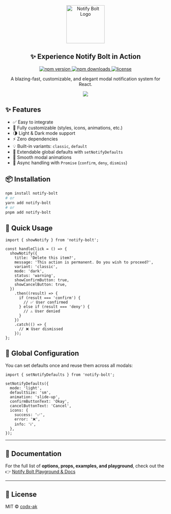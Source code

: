 <div align="center">
  <img src="https://codx-ak.github.io/notify-bolt/logo.png" width="120" alt="Notify Bolt Logo" />
  <h2 align="center">✨ Experience Notify Bolt in Action</h2>
  <p align="center">
  <a href="https://www.npmjs.com/package/notify-bolt">
    <img src="https://img.shields.io/npm/v/notify-bolt.svg" alt="npm version" />
  </a>
  <a href="https://www.npmjs.com/package/notify-bolt">
    <img src="https://img.shields.io/npm/dm/notify-bolt.svg" alt="npm downloads" />
  </a>
  <a href="./LICENSE">
    <img src="https://img.shields.io/github/license/codx-ak/notify-bolt.svg" alt="license" />
  </a>
</p>
  <p align="center">
    A blazing-fast, customizable, and elegant modal notification system for React.
  </p>
  <a href="https://codx-ak.github.io/notify-bolt/" target="_blank">
    <img src="https://img.shields.io/badge/🚀 OPEN PLAYGROUND -Try Live Now-blueviolet?style=for-the-badge&logo=vercel" />
  </a>
</div>

## ✨ Features

- ✅ Easy to integrate
- 🎨 Fully customizable (styles, icons, animations, etc.)
- 🌗 Light & Dark mode support
- ⚡ Zero dependencies
- 💡 Built-in variants: `classic`, `default`
- 🧩 Extendable global defaults with `setNotifyDefaults`
- 🎥 Smooth modal animations
- 🔄 Async handling with `Promise` (`confirm`, `deny`, `dismiss`)

## 📦 Installation

```bash
npm install notify-bolt
# or
yarn add notify-bolt
# or
pnpm add notify-bolt
```

## 🚀 Quick Usage

```tsx
import { showNotify } from 'notify-bolt';

const handleClick = () => {
  showNotify({
    title: 'Delete this item?',
    message: 'This action is permanent. Do you wish to proceed?',
    variant: 'classic',
    mode: 'dark',
    status: 'warning',
    showConfirmButton: true,
    showCancelButton: true,
  })
    .then((result) => {
      if (result === 'confirm') {
        // ✅ User confirmed
      } else if (result === 'deny') {
        // ⚠️ User denied
      }
    })
    .catch(() => {
      // ❌ User dismissed
    });
};
```

## 🔧 Global Configuration

You can set defaults once and reuse them across all modals:

```tsx
import { setNotifyDefaults } from 'notify-bolt';

setNotifyDefaults({
  mode: 'light',
  defaultSize: 'sm',
  animation: 'slide-up',
  confirmButtonText: 'Okay',
  cancelButtonText: 'Cancel',
  icons: {
    success: '✅',
    error: '❌',
    info: 'ℹ️',
  },
});
```

---

## 📖 Documentation

For the full list of **options, props, examples, and playground**, check out the  
👉 [Notify Bolt Playground & Docs](https://codx-ak.github.io/notify-bolt?page=docs)

---

## 📜 License

MIT © [codx-ak](https://github.com/codx-ak)
